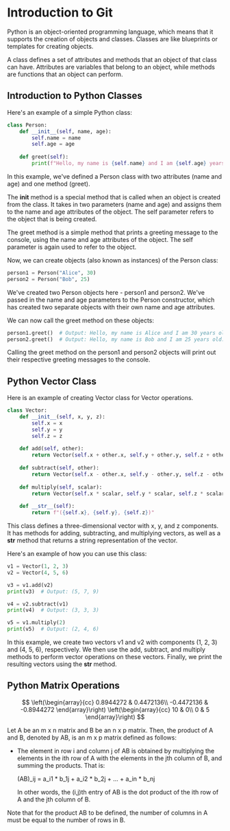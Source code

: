 # Introduction to Git 

Python is an object-oriented programming language, which means that it supports the creation of objects and classes. Classes are like blueprints or templates for creating objects.

A class defines a set of attributes and methods that an object of that class can have. Attributes are variables that belong to an object, while methods are functions that an object can perform.

## Introduction to Python Classes 
Here's an example of a simple Python class:

```python
class Person:
    def __init__(self, name, age):
        self.name = name
        self.age = age
        
    def greet(self):
        print(f"Hello, my name is {self.name} and I am {self.age} years old.")

```


In this example, we've defined a Person class with two attributes (name and age) and one method (greet).

The __init__ method is a special method that is called when an object is created from the class. It takes in two parameters (name and age) and assigns them to the name and age attributes of the object. The self parameter refers to the object that is being created.

The greet method is a simple method that prints a greeting message to the console, using the name and age attributes of the object. The self parameter is again used to refer to the object.

Now, we can create objects (also known as instances) of the Person class:



```python
person1 = Person("Alice", 30)
person2 = Person("Bob", 25)

```
We've created two Person objects here - person1 and person2. We've passed in the name and age parameters to the Person constructor, which has created two separate objects with their own name and age attributes.

We can now call the greet method on these objects:

```python
person1.greet()  # Output: Hello, my name is Alice and I am 30 years old.
person2.greet()  # Output: Hello, my name is Bob and I am 25 years old.

```
Calling the greet method on the person1 and person2 objects will print out their respective greeting messages to the console.


## Python Vector Class
Here is an example of creating Vector class for Vector operations. 
 
```python
class Vector:
    def __init__(self, x, y, z):
        self.x = x
        self.y = y
        self.z = z
    
    def add(self, other):
        return Vector(self.x + other.x, self.y + other.y, self.z + other.z)
    
    def subtract(self, other):
        return Vector(self.x - other.x, self.y - other.y, self.z - other.z)
    
    def multiply(self, scalar):
        return Vector(self.x * scalar, self.y * scalar, self.z * scalar)
    
    def __str__(self):
        return f"({self.x}, {self.y}, {self.z})"

```

		
This class defines a three-dimensional vector with x, y, and z components. It has methods for adding, subtracting, and multiplying vectors, as well as a __str__ method that returns a string representation of the vector.

Here's an example of how you can use this class:

```python
v1 = Vector(1, 2, 3)
v2 = Vector(4, 5, 6)

v3 = v1.add(v2)
print(v3)  # Output: (5, 7, 9)

v4 = v2.subtract(v1)
print(v4)  # Output: (3, 3, 3)

v5 = v1.multiply(2)
print(v5)  # Output: (2, 4, 6)
```

In this example, we create two vectors v1 and v2 with components (1, 2, 3) and (4, 5, 6), respectively. We then use the add, subtract, and multiply methods to perform vector operations on these vectors. Finally, we print the resulting vectors using the __str__ method.


## Python Matrix Operations

$$
\left(\begin{array}{cc} 
0.8944272 & 0.4472136\\
-0.4472136 & -0.8944272
\end{array}\right)
\left(\begin{array}{cc} 
10 & 0\\ 
0 & 5
\end{array}\right)
$$ 

Let A be an m x n matrix and B be an n x p matrix. Then, the product of A and B, denoted by AB, is an m x p matrix defined as follows:

- The element in row i and column j of AB is obtained by multiplying the elements in the ith row of A with the elements in the jth column of B, and summing the products. That is:

  (AB)_ij = a_i1 * b_1j + a_i2 * b_2j + ... + a_in * b_nj

  In other words, the (i,j)th entry of AB is the dot product of the ith row of A and the jth column of B.

Note that for the product AB to be defined, the number of columns in A must be equal to the number of rows in B.